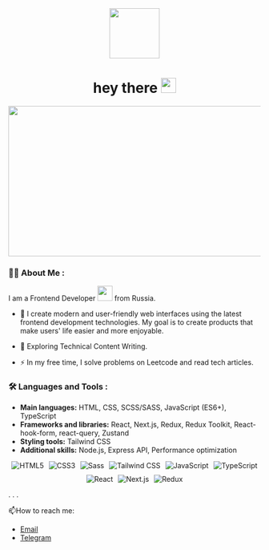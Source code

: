 <div id="header" align="center">
  <img src="https://media3.giphy.com/media/v1.Y2lkPTc5MGI3NjExcjI5bG5wbGlmemlzeTBjd2RseGh3NDl0Z2V4eXZxOXkxemZ3NHYycCZlcD12MV9pbnRlcm5hbF9naWZfYnlfaWQmY3Q9Zw/vFKqnCdLPNOKc/giphy.gif" width="100"/>
</div>
<h1 align="center">
  hey there
  <img src="https://media.giphy.com/media/hvRJCLFzcasrR4ia7z/giphy.gif"  width="30px"/>
</h1>


<div align="center">
  <img src="https://media1.giphy.com/media/v1.Y2lkPTc5MGI3NjExZmZnbWFkOWJqa284MXFmNGxzcjAyaW9uanFlMWZjc3B4Mzlrb2drayZlcD12MV9pbnRlcm5hbF9naWZfYnlfaWQmY3Q9Zw/2uyoGXXvRhpLMZSPQf/giphy.gif" width="600" height="300"/>
</div>


### :man_technologist: About Me :


I am a Frontend Developer <img src="https://media.giphy.com/media/WUlplcMpOCEmTGBtBW/giphy.gif" width="30"> from Russia.

- :telescope: I create modern and user-friendly web interfaces using the latest frontend development technologies. My goal is to create products that make users' life easier and more enjoyable.

- :seedling: Exploring Technical Content Writing.

- :zap: In my free time, I solve problems on Leetcode and read tech articles.




### :hammer_and_wrench: Languages and Tools :

<ul>
  <li><strong>Main languages:</strong> HTML, CSS, SCSS/SASS, JavaScript (ES6+), TypeScript</li>
  <li><strong>Frameworks and libraries:</strong> React, Next.js, Redux, Redux Toolkit, React-hook-form, react-query, Zustand</li>
  <li><strong>Styling tools:</strong> Tailwind CSS</li>
  <li><strong>Additional skills:</strong> Node.js, Express API, Performance optimization</li>
</ul>




<div style="display: flex; gap: 10px; flex-wrap: wrap; justify-content: center;">
  <img src="https://img.shields.io/badge/HTML5-E34F26?style=for-the-badge&logo=html5&logoColor=white" alt="HTML5" />
  <img src="https://img.shields.io/badge/CSS3-1572B6?style=for-the-badge&logo=css3&logoColor=white" alt="CSS3" />
  <img src="https://img.shields.io/badge/Sass-CC6699?style=for-the-badge&logo=sass&logoColor=white" alt="Sass" />
  <img src="https://img.shields.io/badge/Tailwind_CSS-38B2AC?style=for-the-badge&logo=tailwind-css&logoColor=white" alt="Tailwind CSS" />
  <img src="https://img.shields.io/badge/JavaScript-F7DF1E?style=for-the-badge&logo=javascript&logoColor=black" alt="JavaScript" />
  <img src="https://img.shields.io/badge/TypeScript-3178C6?style=for-the-badge&logo=typescript&logoColor=white" alt="TypeScript" />
  <img src="https://img.shields.io/badge/React-61DAFB?style=for-the-badge&logo=react&logoColor=white" alt="React" />
  <img src="https://img.shields.io/badge/Next.js-black?style=for-the-badge&logo=nextdotjs&logoColor=white" alt="Next.js" />
  <img src="https://img.shields.io/badge/Redux-764ABC?style=for-the-badge&logo=redux&logoColor=white" alt="Redux" />
</div>

.
.
.

:mailbox:How to reach me:

<ul>
  <li><a href="mailto:wintrforwork@gmail.com">Email</a></li>
  <li><a href="https://t.me/flawlessov">Telegram</a></li>
</ul>


